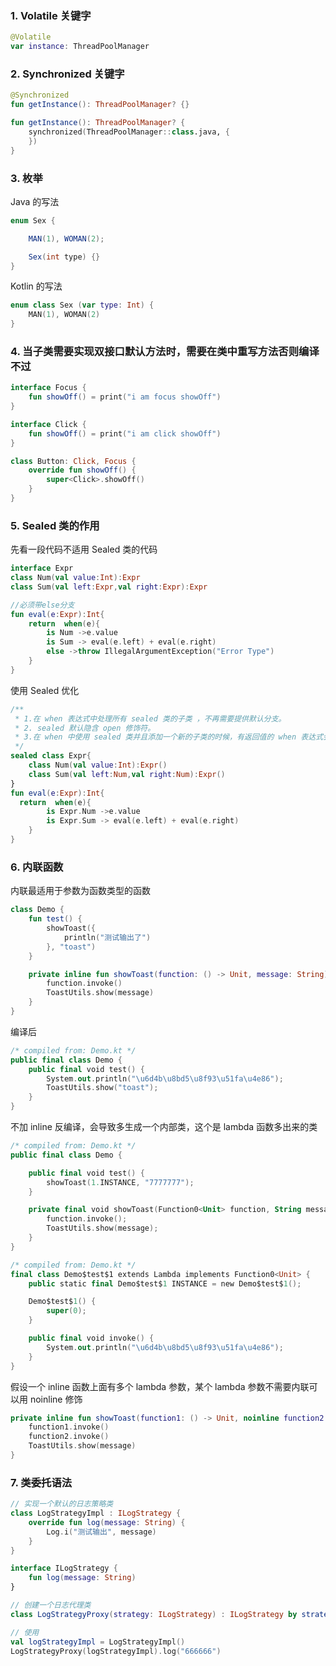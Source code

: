 ### 1. Volatile 关键字

```kotlin
@Volatile
var instance: ThreadPoolManager
```

### 2. Synchronized 关键字

```kotlin
@Synchronized
fun getInstance(): ThreadPoolManager? {}

fun getInstance(): ThreadPoolManager? {
    synchronized(ThreadPoolManager::class.java, {
    })
}
```

### 3. 枚举

Java 的写法

```java
enum Sex {

    MAN(1), WOMAN(2);

    Sex(int type) {}
}
```

Kotlin 的写法

```kotlin
enum class Sex (var type: Int) {
    MAN(1), WOMAN(2)
}
```
### 4. 当子类需要实现双接口默认方法时，需要在类中重写方法否则编译不过

```kotlin
interface Focus {
    fun showOff() = print("i am focus showOff")
}

interface Click {
    fun showOff() = print("i am click showOff")
}

class Button: Click, Focus {
    override fun showOff() {
        super<Click>.showOff()
    }
}
```
### 5. Sealed 类的作用

先看一段代码不适用 Sealed 类的代码

```kotlin
interface Expr
class Num(val value:Int):Expr
class Sum(val left:Expr,val right:Expr):Expr

//必须带else分支
fun eval(e:Expr):Int{
    return  when(e){
        is Num ->e.value
        is Sum -> eval(e.left) + eval(e.right)
        else ->throw IllegalArgumentException("Error Type")
    }
}
```
使用 Sealed 优化

```kotlin
/**
 * 1.在 when 表达式中处理所有 sealed 类的子类 ，不再需要提供默认分支。
 * 2. sealed 默认隐含 open 修饰符。
 * 3.在 when 中使用 sealed 类并且添加一个新的子类的时候，有返回值的 when 表达式会导致编译失败，它会告诉你哪里的代码必须要修改。
 */
sealed class Expr{
    class Num(val value:Int):Expr()
    class Sum(val left:Num,val right:Num):Expr()
}
fun eval(e:Expr):Int{
  return  when(e){
        is Expr.Num ->e.value
        is Expr.Sum -> eval(e.left) + eval(e.right)
    }
}
```
### 6. 内联函数

内联最适用于参数为函数类型的函数
```kotlin
class Demo {
    fun test() {
        showToast({
            println("测试输出了")
        }, "toast")
    }

    private inline fun showToast(function: () -> Unit, message: String) {
        function.invoke()
        ToastUtils.show(message)
    }
}
```
编译后
```kotlin
/* compiled from: Demo.kt */
public final class Demo {
    public final void test() {
        System.out.println("\u6d4b\u8bd5\u8f93\u51fa\u4e86");
        ToastUtils.show("toast");
    }
}
```

不加 inline 反编译，会导致多生成一个内部类，这个是 lambda 函数多出来的类

```kotlin
/* compiled from: Demo.kt */
public final class Demo {

    public final void test() {
        showToast(1.INSTANCE, "7777777");
    }

    private final void showToast(Function0<Unit> function, String message) {
        function.invoke();
        ToastUtils.show(message);
    }
}
```
```kotlin
/* compiled from: Demo.kt */
final class Demo$test$1 extends Lambda implements Function0<Unit> {
    public static final Demo$test$1 INSTANCE = new Demo$test$1();

    Demo$test$1() {
        super(0);
    }

    public final void invoke() {
        System.out.println("\u6d4b\u8bd5\u8f93\u51fa\u4e86");
    }
}
```

假设一个 inline 函数上面有多个 lambda 参数，某个 lambda 参数不需要内联可以用 noinline 修饰

```kotlin
private inline fun showToast(function1: () -> Unit, noinline function2: () -> Unit, message: String) {
    function1.invoke()
    function2.invoke()
    ToastUtils.show(message)
}
```
### 7. 类委托语法
```kotlin
// 实现一个默认的日志策略类
class LogStrategyImpl : ILogStrategy {
    override fun log(message: String) {
        Log.i("测试输出", message)
    }
}

interface ILogStrategy {
    fun log(message: String)
}

// 创建一个日志代理类
class LogStrategyProxy(strategy: ILogStrategy) : ILogStrategy by strategy

// 使用
val logStrategyImpl = LogStrategyImpl()
LogStrategyProxy(logStrategyImpl).log("666666")
```
